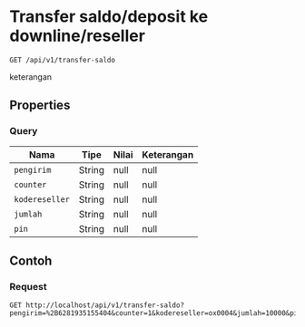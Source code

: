 # Transfer saldo/deposit ke downline/reseller
```http
GET /api/v1/transfer-saldo
```
keterangan
## Properties
### Query
Nama | Tipe | Nilai | Keterangan
--- | --- | --- | ---
<code>pengirim</code> | String | null | null
<code>counter</code> | String | null | null
<code>kodereseller</code> | String | null | null
<code>jumlah</code> | String | null | null
<code>pin</code> | String | null | null
## Contoh
### Request
```http
GET http://localhost/api/v1/transfer-saldo?pengirim=%2B6281935155404&counter=1&kodereseller=ox0004&jumlah=10000&pin=1234


```
